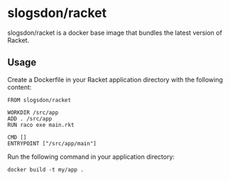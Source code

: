 # slogsdon/racket

slogsdon/racket is a docker base image that bundles the latest version of Racket.

## Usage

Create a Dockerfile in your Racket application directory with the following content:

```shell
FROM slogsdon/racket
       
WORKDIR /src/app
ADD . /src/app
RUN raco exe main.rkt
                       
CMD []
ENTRYPOINT ["/src/app/main"]
```

Run the following command in your application directory:

```shell
docker build -t my/app .
```
